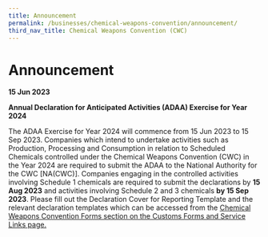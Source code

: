 ```yaml
---
title: Announcement
permalink: /businesses/chemical-weapons-convention/announcement/
third_nav_title: Chemical Weapons Convention (CWC)
---
```

# Announcement 
 
**15 Jun 2023**

**Annual Declaration for Anticipated Activities (ADAA) Exercise for Year 2024**

The ADAA Exercise for Year 2024 will commence from 15 Jun 2023 to 15 Sep 2023. Companies which intend to undertake activities such as Production, Processing and Consumption in relation to Scheduled Chemicals controlled under the Chemical Weapons Convention (CWC) in the Year 2024 are required to submit the ADAA to the National Authority for the CWC [NA(CWC)]. Companies engaging in the controlled activities involving Schedule 1 chemicals are required to submit the declarations by **15 Aug 2023** and activities involving Schedule 2 and 3 chemicals **by 15 Sep 2023**. Please fill out the Declaration Cover for Reporting Template and the relevant declaration templates which can be accessed from the [Chemical Weapons Convention Forms section on the Customs Forms and Service Links page.](/eservices/customs-forms-and-service-links)
